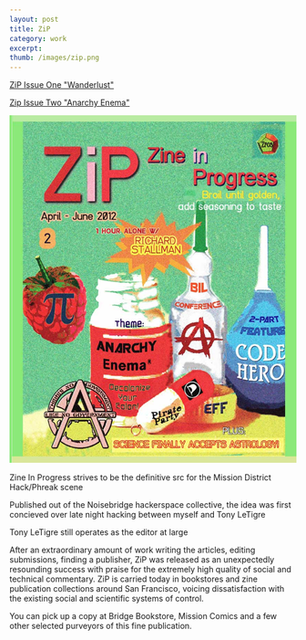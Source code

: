 ```yaml
---
layout: post
title: ZiP 
category: work
excerpt: 
thumb: /images/zip.png
---
```


<div class="txt">

<p><a href="http://zine.noisebridge.net/zip/chapter1">ZiP Issue One "Wanderlust"</a></p>
<p><a href="http://zine.noisebridge.net/zip">Zip Issue Two "Anarchy Enema"</a></p>


<img src="/images/zip.jpg"></img>
<p>Zine In Progress strives to be the definitive src for the Mission District Hack/Phreak scene</p>

<p>Published out of the Noisebridge hackerspace collective, the idea was first concieved over late night hacking between myself and Tony LeTigre<p>

<p>Tony LeTigre still operates as the editor at large</p>

<p>After an extraordinary amount of work writing the articles, editing submissions, finding a publisher, ZiP was released as an unexpectedly resounding success with praise for the extremely high quality of social and technical commentary. ZiP is carried today in bookstores and zine publication collections around San Francisco, voicing dissatisfaction with the existing social and scientific systems of control. </p>

<p>You can pick up a copy at Bridge Bookstore, Mission Comics and a few other selected purveyors of this fine publication.</p>

</div>
